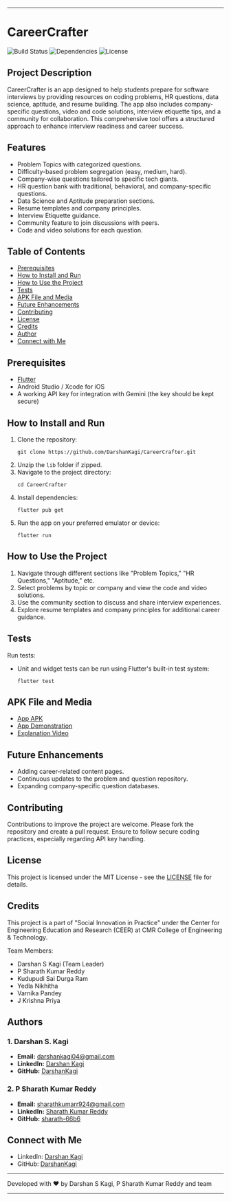 
---

# CareerCrafter

![Build Status](https://img.shields.io/badge/build-passing-brightgreen)
![Dependencies](https://img.shields.io/badge/dependencies-up%20to%20date-brightgreen)
![License](https://img.shields.io/badge/license-MIT-blue)

## Project Description

CareerCrafter is an app designed to help students prepare for software interviews by providing resources on coding problems, HR questions, data science, aptitude, and resume building. The app also includes company-specific questions, video and code solutions, interview etiquette tips, and a community for collaboration. This comprehensive tool offers a structured approach to enhance interview readiness and career success.

## Features

- Problem Topics with categorized questions.
- Difficulty-based problem segregation (easy, medium, hard).
- Company-wise questions tailored to specific tech giants.
- HR question bank with traditional, behavioral, and company-specific questions.
- Data Science and Aptitude preparation sections.
- Resume templates and company principles.
- Interview Etiquette guidance.
- Community feature to join discussions with peers.
- Code and video solutions for each question.

## Table of Contents

- [Prerequisites](#prerequisites)
- [How to Install and Run](#how-to-install-and-run)
- [How to Use the Project](#how-to-use-the-project)
- [Tests](#tests)
- [APK File and Media](#apk-file-and-media)
- [Future Enhancements](#future-enhancements)
- [Contributing](#contributing)
- [License](#license)
- [Credits](#credits)
- [Author](#author)
- [Connect with Me](#connect-with-me)

## Prerequisites

- [Flutter](https://flutter.dev/docs/get-started/install)
- Android Studio / Xcode for iOS
- A working API key for integration with Gemini (the key should be kept secure)

## How to Install and Run

1. Clone the repository:
   ```
   git clone https://github.com/DarshanKagi/CareerCrafter.git
   ```
2. Unzip the `lib` folder if zipped.
3. Navigate to the project directory:
   ```
   cd CareerCrafter
   ```
4. Install dependencies:
   ```
   flutter pub get
   ```
5. Run the app on your preferred emulator or device:
   ```
   flutter run
   ```

## How to Use the Project

1. Navigate through different sections like "Problem Topics," "HR Questions," "Aptitude," etc.
2. Select problems by topic or company and view the code and video solutions.
3. Use the community section to discuss and share interview experiences.
4. Explore resume templates and company principles for additional career guidance.

## Tests

Run tests:
- Unit and widget tests can be run using Flutter's built-in test system:
  ```
  flutter test
  ```

## APK File and Media

- [App APK](https://drive.google.com/file/d/16YbYZPqPBa4cDs_sDHAWcvwZF_vHGmPw/view?usp=drive_link)
- [App Demonstration](https://drive.google.com/file/d/15zSF4lqpjnoyVfDba0LqZ2lsxwvb09bx/view?usp=drive_link)
- [Explanation Video](https://drive.google.com/file/d/1LmZJzRR5u_5vZ8PRj71xjySVkLpi0duy/view?usp=drive_link)

## Future Enhancements

- Adding career-related content pages.
- Continuous updates to the problem and question repository.
- Expanding company-specific question databases.

## Contributing

Contributions to improve the project are welcome. Please fork the repository and create a pull request. Ensure to follow secure coding practices, especially regarding API key handling.

## License

This project is licensed under the MIT License - see the [LICENSE](LICENSE) file for details.

## Credits

This project is a part of "Social Innovation in Practice" under the Center for Engineering Education and Research (CEER) at CMR College of Engineering & Technology.

Team Members:
- Darshan S Kagi (Team Leader)
- P Sharath Kumar Reddy
- Kudupudi Sai Durga Ram
- Yedla Nikhitha
- Varnika Pandey
- J Krishna Priya

## Authors

### 1. Darshan S. Kagi
- **Email:** darshankagi04@gmail.com
- **LinkedIn:** [Darshan Kagi](https://www.linkedin.com/in/darshan-kagi-938836255)
- **GitHub:** [DarshanKagi](https://github.com/DarshanKagi)

### 2. P Sharath Kumar Reddy
- **Email:** sharathkumarr924@gmail.com
- **LinkedIn:** [Sharath Kumar Reddy](https://www.linkedin.com/in/sharath-kumar-reddy-software-engineer)
- **GitHub:** [sharath-66b6](https://github.com/sharath-66b6)


## Connect with Me

- LinkedIn: [Darshan Kagi](https://www.linkedin.com/in/darshan-kagi-938836255)
- GitHub: [DarshanKagi](https://github.com/DarshanKagi)


---

Developed with ❤️ by Darshan S Kagi, P Sharath Kumar Reddy and team

---
